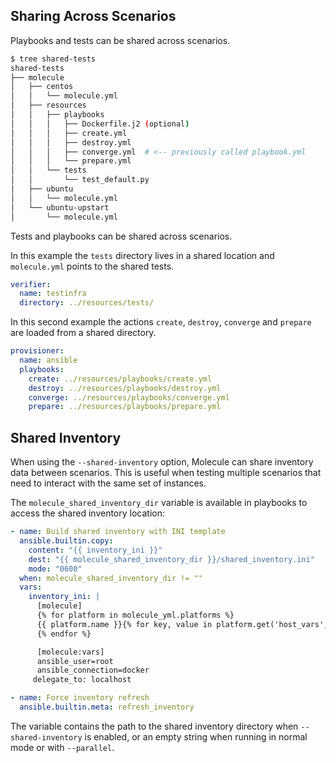 ## Sharing Across Scenarios

Playbooks and tests can be shared across scenarios.

```bash
$ tree shared-tests
shared-tests
├── molecule
│   ├── centos
│   │   └── molecule.yml
│   ├── resources
│   │   ├── playbooks
│   │   │   ├── Dockerfile.j2 (optional)
│   │   │   ├── create.yml
│   │   │   ├── destroy.yml
│   │   │   ├── converge.yml  # <-- previously called playbook.yml
│   │   │   └── prepare.yml
│   │   └── tests
│   │       └── test_default.py
│   ├── ubuntu
│   │   └── molecule.yml
│   └── ubuntu-upstart
│       └── molecule.yml
```

Tests and playbooks can be shared across scenarios.

In this example the `tests` directory lives in a shared
location and `molecule.yml` points to the shared tests.

```yaml
verifier:
  name: testinfra
  directory: ../resources/tests/
```

In this second example the actions `create`,
`destroy`, `converge` and `prepare`
are loaded from a shared directory.

```yaml
provisioner:
  name: ansible
  playbooks:
    create: ../resources/playbooks/create.yml
    destroy: ../resources/playbooks/destroy.yml
    converge: ../resources/playbooks/converge.yml
    prepare: ../resources/playbooks/prepare.yml
```

## Shared Inventory

When using the `--shared-inventory` option, Molecule can share inventory data between scenarios.
This is useful when testing multiple scenarios that need to interact with the same set of instances.

The `molecule_shared_inventory_dir` variable is available in playbooks to access the shared inventory location:

```yaml
- name: Build shared inventory with INI template
  ansible.builtin.copy:
    content: "{{ inventory_ini }}"
    dest: "{{ molecule_shared_inventory_dir }}/shared_inventory.ini"
    mode: "0600"
  when: molecule_shared_inventory_dir != ""
  vars:
    inventory_ini: |
      [molecule]
      {% for platform in molecule_yml.platforms %}
      {{ platform.name }}{% for key, value in platform.get('host_vars', {}).items() %} {{ key }}={{ value }}{% endfor %}
      {% endfor %}

      [molecule:vars]
      ansible_user=root
      ansible_connection=docker
     delegate_to: localhost

- name: Force inventory refresh
  ansible.builtin.meta: refresh_inventory
```

The variable contains the path to the shared inventory directory when `--shared-inventory` is enabled,
or an empty string when running in normal mode or with `--parallel`.
